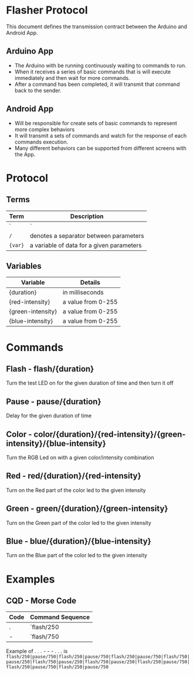 # Flasher Protocol
This document defines the transmission contract between the Arduino and Android App. 

## Arduino App
* The Arduino with be running continuously waiting to commands to run. 
* When it receives a series of basic commands that is will execute immediately 
and then wait for more commands. 
* After a command has been completed, it will transmit that command back to the sender.

## Android App
* Will be responsible for create sets of basic commands to represent more complex behaviors
* It will transmit a sets of commands and watch for the response of each commands execution.
* Many different behaviors can be supported from different screens with the App. 

# Protocol 
## Terms 
Term | Description 
--- | ---
`|` | denotes a separator between commands 
`/` | denotes a separator between parameters 
`{var}` | a variable of data for a given parameters

## Variables 
Variable | Details
---|---
{duration} | in milliseconds
{red-intensity} | a value from 0-255
{green-intensity} | a value from 0-255
{blue-intensity} | a value from 0-255

# Commands 

## Flash - flash/{duration} 
Turn the test LED on for the given duration of time and then turn it off

## Pause - pause/{duration} 
Delay for the given duration of time

## Color - color/{duration}/{red-intensity}/{green-intensity}/{blue-intensity}
Turn the RGB Led on with a given color/intensity combination

## Red - red/{duration}/{red-intensity}
Turn on the Red part of the color led to the given intensity

## Green - green/{duration}/{green-intensity}
Turn on the Green part of the color led to the given intensity

## Blue - blue/{duration}/{blue-intensity}
Turn on the Blue part of the color led to the given intensity

# Examples 
## CQD - Morse Code 
Code | Command Sequence
---|---
. | `flash/250|pause/750`
- | `flash/750|pause/250`

Example of . . . - - - . . .
is 
`flash/250|pause/750|flash/250|pause/750|flash/250|pause/750|flash/750|pause/250|flash/750|pause/250|flash/750|pause/250|flash/250|pause/750|flash/250|pause/750|flash/250|pause/750`
